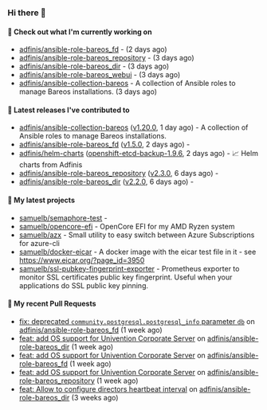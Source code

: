 ### Hi there 👋

#### 👷 Check out what I'm currently working on

- [adfinis/ansible-role-bareos_fd](https://github.com/adfinis/ansible-role-bareos_fd) -  (2 days ago)
- [adfinis/ansible-role-bareos_repository](https://github.com/adfinis/ansible-role-bareos_repository) -  (3 days ago)
- [adfinis/ansible-role-bareos_dir](https://github.com/adfinis/ansible-role-bareos_dir) -  (3 days ago)
- [adfinis/ansible-role-bareos_webui](https://github.com/adfinis/ansible-role-bareos_webui) -  (3 days ago)
- [adfinis/ansible-collection-bareos](https://github.com/adfinis/ansible-collection-bareos) - A collection of Ansible roles to manage Bareos installations. (3 days ago)

#### 🔭 Latest releases I've contributed to

- [adfinis/ansible-collection-bareos](https://github.com/adfinis/ansible-collection-bareos) ([v1.20.0](https://github.com/adfinis/ansible-collection-bareos/releases/tag/v1.20.0), 1 day ago) - A collection of Ansible roles to manage Bareos installations.
- [adfinis/ansible-role-bareos_fd](https://github.com/adfinis/ansible-role-bareos_fd) ([v1.5.0](https://github.com/adfinis/ansible-role-bareos_fd/releases/tag/v1.5.0), 2 days ago) - 
- [adfinis/helm-charts](https://github.com/adfinis/helm-charts) ([openshift-etcd-backup-1.9.6](https://github.com/adfinis/helm-charts/releases/tag/openshift-etcd-backup-1.9.6), 2 days ago) - 📈 Helm charts from Adfinis
- [adfinis/ansible-role-bareos_repository](https://github.com/adfinis/ansible-role-bareos_repository) ([v2.3.0](https://github.com/adfinis/ansible-role-bareos_repository/releases/tag/v2.3.0), 6 days ago) - 
- [adfinis/ansible-role-bareos_dir](https://github.com/adfinis/ansible-role-bareos_dir) ([v2.2.0](https://github.com/adfinis/ansible-role-bareos_dir/releases/tag/v2.2.0), 6 days ago) - 

#### 🌱 My latest projects

- [samuelb/semaphore-test](https://github.com/samuelb/semaphore-test) - 
- [samuelb/opencore-efi](https://github.com/samuelb/opencore-efi) - OpenCore EFI for my AMD Ryzen system
- [samuelb/azx](https://github.com/samuelb/azx) - Small utility to easy switch between Azure Subscriptions for azure-cli
- [samuelb/docker-eicar](https://github.com/samuelb/docker-eicar) - A docker image with the eicar test file in it - see https://www.eicar.org/?page_id=3950
- [samuelb/ssl-pubkey-fingerprint-exporter](https://github.com/samuelb/ssl-pubkey-fingerprint-exporter) - Prometheus exporter to monitor SSL certificates public key fingerprint. Useful when your applications do SSL public key pinning. 

#### 🔨 My recent Pull Requests

- [fix: deprecated `community.postgresql.postgresql_info` parameter `db`](https://github.com/adfinis/ansible-role-bareos_fd/pull/35) on [adfinis/ansible-role-bareos_fd](https://github.com/adfinis/ansible-role-bareos_fd) (1 week ago)
- [feat: add OS support for Univention Corporate Server](https://github.com/adfinis/ansible-role-bareos_dir/pull/27) on [adfinis/ansible-role-bareos_dir](https://github.com/adfinis/ansible-role-bareos_dir) (1 week ago)
- [feat: add OS support for Univention Corporate Server](https://github.com/adfinis/ansible-role-bareos_fd/pull/34) on [adfinis/ansible-role-bareos_fd](https://github.com/adfinis/ansible-role-bareos_fd) (1 week ago)
- [feat: add OS support for Univention Corporate Server](https://github.com/adfinis/ansible-role-bareos_repository/pull/20) on [adfinis/ansible-role-bareos_repository](https://github.com/adfinis/ansible-role-bareos_repository) (1 week ago)
- [feat: Allow to configure directors heartbeat interval](https://github.com/adfinis/ansible-role-bareos_dir/pull/26) on [adfinis/ansible-role-bareos_dir](https://github.com/adfinis/ansible-role-bareos_dir) (3 weeks ago)
